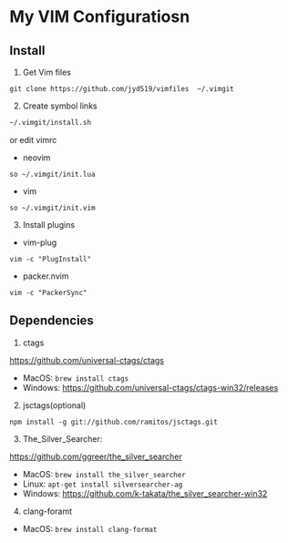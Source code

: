 # My VIM Configuratiosn

## Install

1. Get Vim files 

`git clone https://github.com/jyd519/vimfiles  ~/.vimgit`

2. Create symbol links


```sh
~/.vimgit/install.sh
```

or edit vimrc

+ neovim

```
so ~/.vimgit/init.lua
```

+ vim 

```
so ~/.vimgit/init.vim
```

3. Install plugins

+ vim-plug

`vim -c "PlugInstall"`

+ packer.nvim

`vim -c "PackerSync"`


## Dependencies

1. ctags

https://github.com/universal-ctags/ctags

+  MacOS: `brew install ctags`
+  Windows: https://github.com/universal-ctags/ctags-win32/releases

2. jsctags(optional)

`npm install -g git://github.com/ramitos/jsctags.git`

3. The_Silver_Searcher:

https://github.com/ggreer/the_silver_searcher

+ MacOS: `brew install the_silver_searcher`
+ Linux: `apt-get install silversearcher-ag`
+ Windows: https://github.com/k-takata/the_silver_searcher-win32

4. clang-foramt

+ MacOS: `brew install clang-format`
